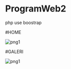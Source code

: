 # ProgramWeb2

php use boostrap

#HOME

![png1](https://user-images.githubusercontent.com/92745982/226183158-22ff8863-a2c2-40c7-b7a8-4a87867d484d.png)

#GALERI

![png1](https://user-images.githubusercontent.com/92745982/226183165-c4070b59-e571-4965-bec3-51242aa1e81a.png)

